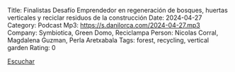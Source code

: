 Title: Finalistas Desafío Emprendedor en regeneración de bosques, huertas verticales y reciclar residuos de la construcción
Date: 2024-04-27
Category: Podcast
Mp3: https://s.danilorca.com/2024-04-27.mp3
Company: Symbiotica, Green Domo, Reciclampa
Person: Nicolas Corral, Magdalena Guzman, Perla Aretxabala
Tags: forest, recycling, vertical garden
Rating: 0

<a href="https://s.danilorca.com/2024-04-27.mp3" type="audio/mpeg">
Escuchar
</a>
